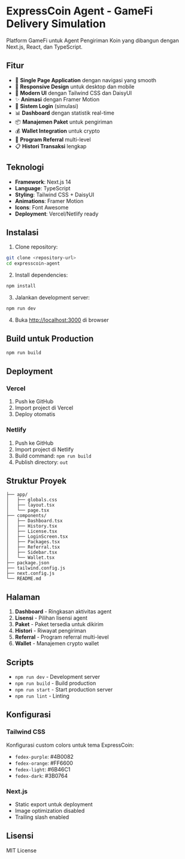 # ExpressCoin Agent - GameFi Delivery Simulation

Platform GameFi untuk Agent Pengiriman Koin yang dibangun dengan Next.js, React, dan TypeScript.

## Fitur

- 🚀 **Single Page Application** dengan navigasi yang smooth
- 📱 **Responsive Design** untuk desktop dan mobile
- 🎨 **Modern UI** dengan Tailwind CSS dan DaisyUI
- ✨ **Animasi** dengan Framer Motion
- 🔐 **Sistem Login** (simulasi)
- 📊 **Dashboard** dengan statistik real-time
- 📦 **Manajemen Paket** untuk pengiriman
- 💰 **Wallet Integration** untuk crypto
- 👥 **Program Referral** multi-level
- 📋 **Histori Transaksi** lengkap

## Teknologi

- **Framework**: Next.js 14
- **Language**: TypeScript
- **Styling**: Tailwind CSS + DaisyUI
- **Animations**: Framer Motion
- **Icons**: Font Awesome
- **Deployment**: Vercel/Netlify ready

## Instalasi

1. Clone repository:
```bash
git clone <repository-url>
cd expresscoin-agent
```

2. Install dependencies:
```bash
npm install
```

3. Jalankan development server:
```bash
npm run dev
```

4. Buka [http://localhost:3000](http://localhost:3000) di browser

## Build untuk Production

```bash
npm run build
```

## Deployment

### Vercel
1. Push ke GitHub
2. Import project di Vercel
3. Deploy otomatis

### Netlify
1. Push ke GitHub
2. Import project di Netlify
3. Build command: `npm run build`
4. Publish directory: `out`

## Struktur Proyek

```
├── app/
│   ├── globals.css
│   ├── layout.tsx
│   └── page.tsx
├── components/
│   ├── Dashboard.tsx
│   ├── History.tsx
│   ├── License.tsx
│   ├── LoginScreen.tsx
│   ├── Packages.tsx
│   ├── Referral.tsx
│   ├── Sidebar.tsx
│   └── Wallet.tsx
├── package.json
├── tailwind.config.js
├── next.config.js
└── README.md
```

## Halaman

1. **Dashboard** - Ringkasan aktivitas agent
2. **Lisensi** - Pilihan lisensi agent
3. **Paket** - Paket tersedia untuk dikirim
4. **Histori** - Riwayat pengiriman
5. **Referral** - Program referral multi-level
6. **Wallet** - Manajemen crypto wallet

## Scripts

- `npm run dev` - Development server
- `npm run build` - Build production
- `npm run start` - Start production server
- `npm run lint` - Linting

## Konfigurasi

### Tailwind CSS
Konfigurasi custom colors untuk tema ExpressCoin:
- `fedex-purple`: #4B0082
- `fedex-orange`: #FF6600
- `fedex-light`: #6B46C1
- `fedex-dark`: #3B0764

### Next.js
- Static export untuk deployment
- Image optimization disabled
- Trailing slash enabled

## Lisensi

MIT License